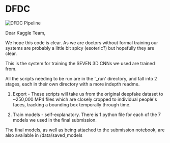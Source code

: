 # DFDC

![DFDC Pipeline](https://james.dev/img/approach_large.PNG)
 
Dear Kaggle Team,

We hope this code is clear. As we are doctors without formal training our systems are probably a little bit spicy
(esoteric?) but hopefully they are clear.

This is the system for training the SEVEN 3D CNNs we used are trained from.

All the scripts needing to be run are in the '_run' directory, and fall into 2 stages, each in their own directory
with a more indepth readme.

1) Export - These scripts will take us from the original deepfake dataset to ~250,000 MP4 files which are closely
cropped to individual people's faces, tracking a bounding box temporally through time.

2) Train models - self-explanatory. There is 1 python file for each of the 7 models we used in the final submission.

The final models, as well as being attached to the submission notebook, are also available in /data/saved_models

